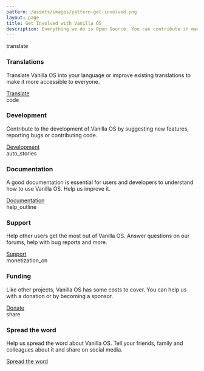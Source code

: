 ```yaml
---
pattern: /assets/images/pattern-get-involved.png
layout: page
title: Get Involved with Vanilla OS
description: Everything we do is Open Source. You can contribute in many ways.
---
```


<div class="hero hero-center">
    <div class="container hero-wrapper">
        <div class="cards">
            <div class="card">
                <div class="card-bg-icon">
                    <span class="material-icons-outlined">translate</span>
                </div>
                <h3>Translations</h3>
                <p>Translate Vanilla OS into your language or improve existing translations to make it more accessible to everyone.</p>
                <a href="{{ site.url }}/translate" class="button button-primary">Translate</a>
            </div>
            <div class="card">
                <div class="card-bg-icon">
                    <span class="material-icons-outlined">code</span>
                </div>
                <h3>Development</h3>
                <p>Contribute to the development of Vanilla OS by suggesting new features, reporting bugs or contributing code.</p>
                <a href="https://github.com/vanilla-os/" class="button button-primary">Development</a>
            </div>
        </div>
        <div class="cards">
            <div class="card">
                <div class="card-bg-icon">
                    <span class="material-icons-outlined">auto_stories</span>
                </div>
                <h3>Documentation</h3>
                <p>A good documentation is essential for users and developers to understand how to use Vanilla OS. Help us improve it.</p>
                <a href="https://documentation.vanillaos.org/" class="button button-primary">Documentation</a>
            </div>
            <div class="card">
                <div class="card-bg-icon">
                    <span class="material-icons-outlined">help_outline</span>
                </div>
                <h3>Support</h3>
                <p>Help other users get the most out of Vanilla OS. Answer questions on our forums, help with bug reports and more.</p>
                <a href="https://vanillaos.org/support/" class="button button-primary">Support</a>
            </div>
        </div>
        <div class="cards">
            <div class="card">
                <div class="card-bg-icon">
                    <span class="material-icons-outlined">monetization_on</span>
                </div>
                <h3>Funding</h3>
                <p>Like other projects, Vanilla OS has some costs to cover. You can help us with a donation or by becoming a sponsor.</p>
                <a href="https://github.com/mirkobrombin/" class="button button-primary">Donate</a>
            </div>
            <div class="card">
                <div class="card-bg-icon">
                    <span class="material-icons-outlined">share</span>
                </div>
                <h3>Spread the word</h3>
                <p>Help us spread the word about Vanilla OS. Tell your friends, family and colleagues about it and share on social media.</p>
                <a href="https://vanillaos.org/" class="button button-primary">Spread the word</a>
            </div>
        </div>
    </div>
</div>